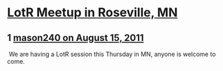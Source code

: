 # [LotR Meetup in Roseville, MN](https://community.fantasyflightgames.com/topic/51604-lotr-meetup-in-roseville-mn/)

## 1 [mason240 on August 15, 2011](https://community.fantasyflightgames.com/topic/51604-lotr-meetup-in-roseville-mn/?do=findComment&comment=514843)

 We are having a LotR session this Thursday in MN, anyone is welcome to come. 

 





